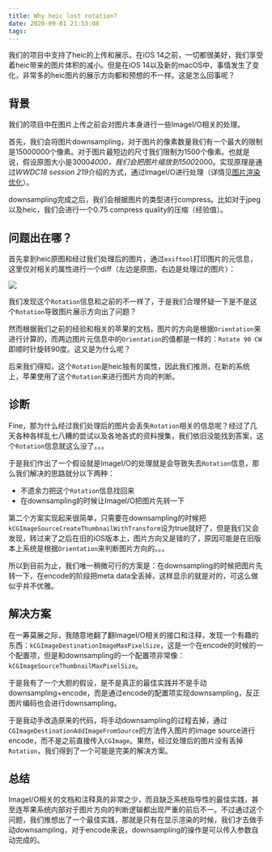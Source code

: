 ```yaml
---
title: Why heic lost rotation?
date: 2020-09-01 21:53:08
tags:
---
```


我们的项目中支持了heic的上传和展示。在iOS 14之前，一切都很美好，我们享受着heic带来的图片体积的减小。但是在iOS 14以及新的macOS中，事情发生了变化，非常多的heic图片的展示方向都和预想的不一样。这是怎么回事呢？

## 背景
我们的项目中在图片上传之前会对图片本身进行一些ImageI/O相关的处理。

首先，我们会将图片downsampling，对于图片的像素数量我们有一个最大的限制是15000000个像素。对于图片最短边的尺寸我们限制为1500个像素。也就是说，假设原图大小是3000*4000，我们会把图片缩放到1500*2000。实现原理是通过*WWDC18 session 219*介绍的方式，通过ImageI/O进行处理（详情见[图片渲染优化](https://junjielu.github.io/2020/08/27/%E5%9B%BE%E7%89%87%E6%B8%B2%E6%9F%93%E4%BC%98%E5%8C%96/)）。

downsampling完成之后，我们会根据图片的类型进行compress。比如对于jpeg以及heic，我们会进行一个0.75 compress quality的压缩（经验值）。

## 问题出在哪？
首先拿到heic原图和经过我们处理后的图片，通过`exiftool`打印图片的元信息，这里仅对相关的属性进行一个diff（左边是原图，右边是处理过的图片）：

![](diff.png)

我们发现这个`Rotation`信息和之前的不一样了，于是我们合理怀疑一下是不是这个`Rotation`导致图片展示方向出了问题？

然而根据我们之前的经验和相关的苹果的文档，图片的方向是根据`Orientation`来进行计算的，而两边图片元信息中的`Orientation`的值都是一样的：`Rotate 90 CW`即顺时针旋转90度。这又是为什么呢？

后来我们得知，这个`Rotation`是heic独有的属性，因此我们推测，在新的系统上，苹果使用了这个`Rotation`来进行图片方向的判断。

## 诊断
Fine，那为什么经过我们处理后的图片会丢失`Rotation`相关的信息呢？经过了几天各种各样乱七八糟的尝试以及各地各式的资料搜集，我们依旧没能找到答案，这个`Rotation`信息就这么没了。。。

于是我们作出了一个假设就是ImageI/O的处理就是会导致失去`Rotation`信息，那么我们解决的思路就分以下两种：

- 不遗余力把这个`Rotation`信息找回来
- 在downsampling的时候让ImageI/O把图片先转一下

第二个方案实现起来很简单，只需要在downsampling的时候把`kCGImageSourceCreateThumbnailWithTransform`设为true就好了，但是我们又会发现，转过来了之后在旧的iOS版本上，图片方向又是错的了，原因可能是在旧版本上系统是根据`Orientation`来判断图片方向的。。。

所以到目前为止，我们唯一稍微可行的方案是：在downsampling的时候把图片先转一下，在encode的阶段把meta data全丢掉，这样显示的就是对的，可这么做似乎并不优雅。

## 解决方案
在一筹莫展之际，我随意地翻了翻ImageI/O相关的接口和注释，发现一个有趣的东西：`kCGImageDestinationImageMaxPixelSize`，这是一个在encode的时候的一个配置项，但是和downsampling的一个配置项非常像：`kCGImageSourceThumbnailMaxPixelSize`。

于是我有了一个大胆的假设，是不是真正的最佳实践并不是手动downsampling+encode，而是通过encode的配置项实现downsampling，反正图片编码也会进行downsampling。

于是我动手改造原来的代码，将手动downsampling的过程去掉，通过`CGImageDestinationAddImageFromSource`的方法传入图片的image source进行encode，而不是之前直接传入`CGImage`。果然，经过处理后的图片没有丢掉`Rotation`，我们得到了一个可能是完美的解决方案。

## 总结
ImageI/O相关的文档和注释真的非常之少，而且缺乏系统指导性的最佳实践，甚至连苹果系统内部对于图片方向的判断逻辑都出现严重的前后不一。不过通过这个问题，我们推想出了一个最佳实践，那就是只有在显示渲染的时候，我们才去做手动downsampling，对于encode来说，downsampling的操作是可以传入参数自动完成的。